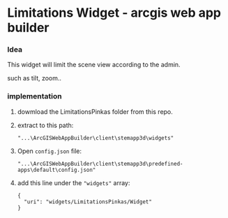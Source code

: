 # Limitations Widget - arcgis web app builder

### Idea
This widget will limit the scene view according to the admin. 

such as tilt, zoom.. 
  

### implementation

1) dowmload the LimitationsPinkas folder from this repo.
2) extract to this path: 
    ```
    "...\ArcGISWebAppBuilder\client\stemapp3d\widgets"
    ```

3) Open `config.json` file:

    ```
    "...\ArcGISWebAppBuilder\client\stemapp3d\predefined-apps\default\config.json"
    ```
4) add this line under the `"widgets"` array:
    ```
    {
      "uri": "widgets/LimitationsPinkas/Widget"
    }
    ```
